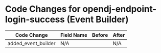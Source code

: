 # Code Changes for opendj-endpoint-login-success (Event Builder)

| Code Change | Field Name | Before | After |
|-------------|------------|--------|-------|
| added_event_builder | N/A |  | N/A |